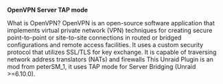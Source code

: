 **OpenVPN Server TAP mode**


What is OpenVPN?
OpenVPN is an open-source software application that implements virtual private network (VPN) techniques for creating secure point-to-point or site-to-site connections in routed or bridged configurations and remote access facilities. It uses a custom security protocol that utilizes SSL/TLS for key exchange. It is capable of traversing network address translators (NATs) and firewalls
This Unraid Plugin is an mod from peterSM_1, it uses TAP mode for Server Bridging (Unraid >=6.10.0).

